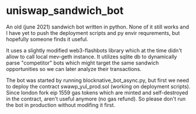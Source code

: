 # uniswap_sandwich_bot
An old (june 2021) sandwich bot written in python. None of it still works and I have yet to push the deployment scripts and py envir requrements,
but hopefully someone finds it useful. 

It uses a slightly modified web3-flashbots library which at the time didn't allow to call local mev-geth instance. 
It utilizes sqlite db to dynamically parse "competitor" bots which might target the same sandwich opportunities so we can later analyze their transactions.

The bot was started by running blocknative_bot_async.py, but first we need to deploy the contract swawp_yul_prod.sol (working on deployment scripts).
Since london fork eip 1559 gas tokens which are minted and self-destroyed in the contract, aren't useful anymore (no gas refund). 
So please don't run the bot in production without modifing it first.
